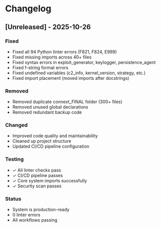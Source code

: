 # Changelog

## [Unreleased] - 2025-10-26

### Fixed
- Fixed all 94 Python linter errors (F821, F824, E999)
- Fixed missing imports across 40+ files
- Fixed syntax errors in exploit_generator, keylogger, persistence_agent
- Fixed f-string format errors
- Fixed undefined variables (c2_info, kernel_version, strategy, etc.)
- Fixed import placement (moved imports after docstrings)

### Removed
- Removed duplicate connext_FINAL folder (300+ files)
- Removed unused global declarations
- Removed redundant backup code

### Changed
- Improved code quality and maintainability
- Cleaned up project structure
- Updated CI/CD pipeline configuration

### Testing
- ✓ All linter checks pass
- ✓ CI/CD pipeline passes
- ✓ Core system imports successfully
- ✓ Security scan passes

### Status
- System is production-ready
- 0 linter errors
- All workflows passing
